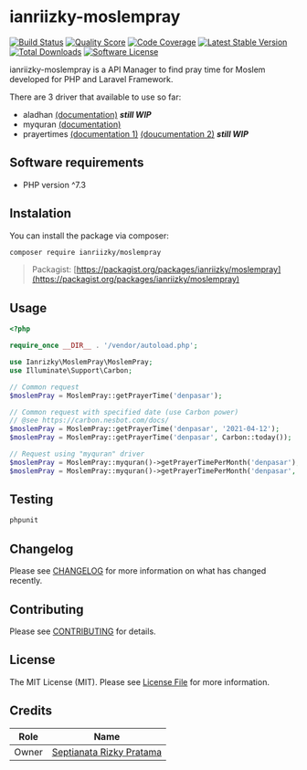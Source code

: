 # ianriizky-moslempray

[![Build Status](https://travis-ci.org/ianriizky/moslempray.svg)](https://travis-ci.org/ianriizky/moslempray)
[![Quality Score](https://img.shields.io/scrutinizer/g/ianriizky/moslempray.svg?style=flat)](https://scrutinizer-ci.com/g/ianriizky/moslempray)
[![Code Coverage](https://scrutinizer-ci.com/g/ianriizky/moslempray/badges/coverage.png?b=master)](https://scrutinizer-ci.com/g/ianriizky/moslempray)
[![Latest Stable Version](https://poser.pugx.org/ianriizky/moslempray/v/stable.svg)](https://packagist.org/packages/ianriizky/moslempray)
[![Total Downloads](https://poser.pugx.org/ianriizky/moslempray/d/total.svg)](https://packagist.org/packages/ianriizky/moslempray)
[![Software License](https://poser.pugx.org/ianriizky/moslempray/license.svg)](https://packagist.org/packages/ianriizky/moslempray)

ianriizky-moslempray is a API Manager to find pray time for Moslem developed for PHP and Laravel Framework.

There are 3 driver that available to use so far:
- aladhan [(documentation)](https://aladhan.com/prayer-times-api) ***still WIP***
- myquran [(documentation)](https://documenter.getpostman.com/view/841292/Tz5p7yHS)
- prayertimes [(documentation 1)](https://prayertimes.date/api) [(doucumentation 2)](https://waktusholat.org/api/docs/today) ***still WIP***

## Software requirements
- PHP version ^7.3

## Instalation
You can install the package via composer:

```bash
composer require ianriizky/moslempray
```
> Packagist: [https://packagist.org/packages/ianriizky/moslempray](https://packagist.org/packages/ianriizky/moslempray)

## Usage
```php
<?php

require_once __DIR__ . '/vendor/autoload.php';

use Ianrizky\MoslemPray\MoslemPray;
use Illuminate\Support\Carbon;

// Common request
$moslemPray = MoslemPray::getPrayerTime('denpasar');

// Common request with specified date (use Carbon power)
// @see https://carbon.nesbot.com/docs/
$moslemPray = MoslemPray::getPrayerTime('denpasar', '2021-04-12');
$moslemPray = MoslemPray::getPrayerTime('denpasar', Carbon::today());

// Request using "myquran" driver
$moslemPray = MoslemPray::myquran()->getPrayerTimePerMonth('denpasar');
$moslemPray = MoslemPray::myquran()->getPrayerTimePerMonth('denpasar', 2021, 4);

```

## Testing
```bash
phpunit
```

## Changelog

Please see [CHANGELOG](CHANGELOG.md) for more information on what has changed recently.

## Contributing

Please see [CONTRIBUTING](CONTRIBUTING.md) for details.

## License

The MIT License (MIT). Please see [License File](LICENSE.md) for more information.

## Credits
| Role | Name |
| ---- | ---- |
| Owner | [Septianata Rizky Pratama](https://github.com/ianriizky) |

